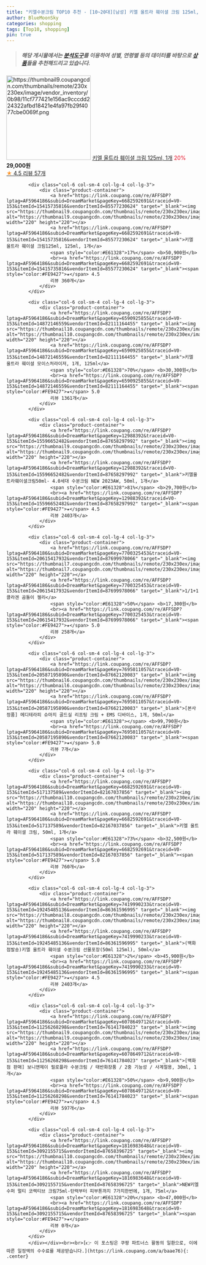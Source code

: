 ```yaml
---
title: "키엘수분크림 TOP10 추천 - [10~20대][남성] 키엘 울트라 훼이셜 크림 125ml, 1개"
author: BlueMoonSky
categories: shopping
tags: [Top10, shopping]
pin: true
---
```


> ##### 해당 게시물에서는 [**분석도구**](https://itemscout.io/)를 이용하여 **성별**, **연령별** 등의 데이터를 바탕으로 [**상품**](https://link.coupang.com/a/baae76)들을 추천해드리고 있습니다.
<div class="container"><div class="row">
            <div class="col-6 col-sm-4 col-lg-4 col-lg-3">
                <div class="product-container">
                    <a href="https://link.coupang.com/re/AFFSDP?lptag=AF5964186&subid=DreamMarket&pageKey=7404928291&traceid=V0-153&itemId=19174021710&vendorItemId=87658242164" target="_blank"><img src="https://thumbnail9.coupangcdn.com/thumbnails/remote/230x230ex/image/vendor_inventory/0b98/11cf777421e156ac9cccdd224322afbd18421e4fa97fb29f4077cbe0069f.png" alt="https://thumbnail9.coupangcdn.com/thumbnails/remote/230x230ex/image/vendor_inventory/0b98/11cf777421e156ac9cccdd224322afbd18421e4fa97fb29f4077cbe0069f.png" width="220" height="220"></a>
                    <a href="https://link.coupang.com/re/AFFSDP?lptag=AF5964186&subid=DreamMarket&pageKey=7404928291&traceid=V0-153&itemId=19174021710&vendorItemId=87658242164" target="_blank">키엘 울트라 훼이셜 크림 125ml, 1개</a>
                    <span style="color:#E61328">20%</span> <b>29,000원</b>
                    <br><a href="https://link.coupang.com/re/AFFSDP?lptag=AF5964186&subid=DreamMarket&pageKey=7404928291&traceid=V0-153&itemId=19174021710&vendorItemId=87658242164" target="_blank"><span style="color:#FE9427">★</span> 4.5
                    리뷰 57개</a>
                </div>
            </div>
            
            <div class="col-6 col-sm-4 col-lg-4 col-lg-3">
                <div class="product-container">
                    <a href="https://link.coupang.com/re/AFFSDP?lptag=AF5964186&subid=DreamMarket&pageKey=6682592691&traceid=V0-153&itemId=15415735816&vendorItemId=85577230624" target="_blank"><img src="https://thumbnail9.coupangcdn.com/thumbnails/remote/230x230ex/image/vendor_inventory/56cd/4b544a55cd1c3f2d46fd3cd6334681587fadb1ea033424258b1686fa8f88.jpg" alt="https://thumbnail9.coupangcdn.com/thumbnails/remote/230x230ex/image/vendor_inventory/56cd/4b544a55cd1c3f2d46fd3cd6334681587fadb1ea033424258b1686fa8f88.jpg" width="220" height="220"></a>
                    <a href="https://link.coupang.com/re/AFFSDP?lptag=AF5964186&subid=DreamMarket&pageKey=6682592691&traceid=V0-153&itemId=15415735816&vendorItemId=85577230624" target="_blank">키엘 울트라 훼이셜 크림125ml, 125ml, 1개</a>
                    <span style="color:#E61328">17%</span> <b>50,900원</b>
                    <br><a href="https://link.coupang.com/re/AFFSDP?lptag=AF5964186&subid=DreamMarket&pageKey=6682592691&traceid=V0-153&itemId=15415735816&vendorItemId=85577230624" target="_blank"><span style="color:#FE9427">★</span> 4.5
                    리뷰 360개</a>
                </div>
            </div>
            
            <div class="col-6 col-sm-4 col-lg-4 col-lg-3">
                <div class="product-container">
                    <a href="https://link.coupang.com/re/AFFSDP?lptag=AF5964186&subid=DreamMarket&pageKey=6590925855&traceid=V0-153&itemId=14872146559&vendorItemId=82111164455" target="_blank"><img src="https://thumbnail10.coupangcdn.com/thumbnails/remote/230x230ex/image/vendor_inventory/e83a/7387737fa753c323f4e68d95889380411607fc5a0e4abc4f53a07c8a7872.png" alt="https://thumbnail10.coupangcdn.com/thumbnails/remote/230x230ex/image/vendor_inventory/e83a/7387737fa753c323f4e68d95889380411607fc5a0e4abc4f53a07c8a7872.png" width="220" height="220"></a>
                    <a href="https://link.coupang.com/re/AFFSDP?lptag=AF5964186&subid=DreamMarket&pageKey=6590925855&traceid=V0-153&itemId=14872146559&vendorItemId=82111164455" target="_blank">키엘 울트라 훼이셜 모이스처라이저, 1개, 125ml</a>
                    <span style="color:#E61328">70%</span> <b>30,300원</b>
                    <br><a href="https://link.coupang.com/re/AFFSDP?lptag=AF5964186&subid=DreamMarket&pageKey=6590925855&traceid=V0-153&itemId=14872146559&vendorItemId=82111164455" target="_blank"><span style="color:#FE9427">★</span> 5.0
                    리뷰 1361개</a>
                </div>
            </div>
            
            <div class="col-6 col-sm-4 col-lg-4 col-lg-3">
                <div class="product-container">
                    <a href="https://link.coupang.com/re/AFFSDP?lptag=AF5964186&subid=DreamMarket&pageKey=12988392&traceid=V0-153&itemId=15596652482&vendorItemId=87658297992" target="_blank"><img src="https://thumbnail9.coupangcdn.com/thumbnails/remote/230x230ex/image/vendor_inventory/0b98/11cf777421e156ac9cccdd224322afbd18421e4fa97fb29f4077cbe0069f.png" alt="https://thumbnail9.coupangcdn.com/thumbnails/remote/230x230ex/image/vendor_inventory/0b98/11cf777421e156ac9cccdd224322afbd18421e4fa97fb29f4077cbe0069f.png" width="220" height="220"></a>
                    <a href="https://link.coupang.com/re/AFFSDP?lptag=AF5964186&subid=DreamMarket&pageKey=12988392&traceid=V0-153&itemId=15596652482&vendorItemId=87658297992" target="_blank">키엘울트라훼이셜크림50ml- 4.0세대 수분크림 NEW 2023AW, 50ml, 1개</a>
                    <span style="color:#E61328">81%</span> <b>29,700원</b>
                    <br><a href="https://link.coupang.com/re/AFFSDP?lptag=AF5964186&subid=DreamMarket&pageKey=12988392&traceid=V0-153&itemId=15596652482&vendorItemId=87658297992" target="_blank"><span style="color:#FE9427">★</span> 4.5
                    리뷰 2403개</a>
                </div>
            </div>
            
            <div class="col-6 col-sm-4 col-lg-4 col-lg-3">
                <div class="product-container">
                    <a href="https://link.coupang.com/re/AFFSDP?lptag=AF5964186&subid=DreamMarket&pageKey=7700325453&traceid=V0-153&itemId=20615417932&vendorItemId=87699978066" target="_blank"><img src="https://thumbnail7.coupangcdn.com/thumbnails/remote/230x230ex/image/vendor_inventory/adf3/76369225bbf027ca3ea8d3772504c70e249cc391679fb4046be149acd86a.png" alt="https://thumbnail7.coupangcdn.com/thumbnails/remote/230x230ex/image/vendor_inventory/adf3/76369225bbf027ca3ea8d3772504c70e249cc391679fb4046be149acd86a.png" width="220" height="220"></a>
                    <a href="https://link.coupang.com/re/AFFSDP?lptag=AF5964186&subid=DreamMarket&pageKey=7700325453&traceid=V0-153&itemId=20615417932&vendorItemId=87699978066" target="_blank">1/1+1 콜라겐 곰돌이 젤리</a>
                    <span style="color:#E61328">50%</span> <b>17,300원</b>
                    <br><a href="https://link.coupang.com/re/AFFSDP?lptag=AF5964186&subid=DreamMarket&pageKey=7700325453&traceid=V0-153&itemId=20615417932&vendorItemId=87699978066" target="_blank"><span style="color:#FE9427">★</span> 5.0
                    리뷰 258개</a>
                </div>
            </div>
            
            <div class="col-6 col-sm-4 col-lg-4 col-lg-3">
                <div class="product-container">
                    <a href="https://link.coupang.com/re/AFFSDP?lptag=AF5964186&subid=DreamMarket&pageKey=7695011057&traceid=V0-153&itemId=20587195890&vendorItemId=87662120083" target="_blank"><img src="https://thumbnail6.coupangcdn.com/thumbnails/remote/230x230ex/image/vendor_inventory/4c23/d32b2b3a25713abfcbe5f11962d92fc303e057915daf7bccd3ad50a0817c.png" alt="https://thumbnail6.coupangcdn.com/thumbnails/remote/230x230ex/image/vendor_inventory/4c23/d32b2b3a25713abfcbe5f11962d92fc303e057915daf7bccd3ad50a0817c.png" width="220" height="220"></a>
                    <a href="https://link.coupang.com/re/AFFSDP?lptag=AF5964186&subid=DreamMarket&pageKey=7695011057&traceid=V0-153&itemId=20587195890&vendorItemId=87662120083" target="_blank">[본사정품] 메디테라피 슈마지 골드실 리프팅 크림 + EMS 디바이스, 1개, 50ml</a>
                    <span style="color:#E61328"></span> <b>99,790원</b>
                    <br><a href="https://link.coupang.com/re/AFFSDP?lptag=AF5964186&subid=DreamMarket&pageKey=7695011057&traceid=V0-153&itemId=20587195890&vendorItemId=87662120083" target="_blank"><span style="color:#FE9427">★</span> 5.0
                    리뷰 7개</a>
                </div>
            </div>
            
            <div class="col-6 col-sm-4 col-lg-4 col-lg-3">
                <div class="product-container">
                    <a href="https://link.coupang.com/re/AFFSDP?lptag=AF5964186&subid=DreamMarket&pageKey=6682592691&traceid=V0-153&itemId=517137589&vendorItemId=82167037856" target="_blank"><img src="https://thumbnail10.coupangcdn.com/thumbnails/remote/230x230ex/image/vendor_inventory/7fa8/e5f5e4950227a16b0b51ccc059205caa368dca2b8b618f723ccc4679d785.png" alt="https://thumbnail10.coupangcdn.com/thumbnails/remote/230x230ex/image/vendor_inventory/7fa8/e5f5e4950227a16b0b51ccc059205caa368dca2b8b618f723ccc4679d785.png" width="220" height="220"></a>
                    <a href="https://link.coupang.com/re/AFFSDP?lptag=AF5964186&subid=DreamMarket&pageKey=6682592691&traceid=V0-153&itemId=517137589&vendorItemId=82167037856" target="_blank">키엘 울트라 훼이셜 크림, 50ml, 1개</a>
                    <span style="color:#E61328">73%</span> <b>32,500원</b>
                    <br><a href="https://link.coupang.com/re/AFFSDP?lptag=AF5964186&subid=DreamMarket&pageKey=6682592691&traceid=V0-153&itemId=517137589&vendorItemId=82167037856" target="_blank"><span style="color:#FE9427">★</span> 5.0
                    리뷰 760개</a>
                </div>
            </div>
            
            <div class="col-6 col-sm-4 col-lg-4 col-lg-3">
                <div class="product-container">
                    <a href="https://link.coupang.com/re/AFFSDP?lptag=AF5964186&subid=DreamMarket&pageKey=7419990233&traceid=V0-153&itemId=19245485136&vendorItemId=86361596995" target="_blank"><img src="https://thumbnail8.coupangcdn.com/thumbnails/remote/230x230ex/image/vendor_inventory/bf23/1d55489fb8244f9d26ecdfc25ae088cb3ad29c9d1701933f600b84fea048.jpg" alt="https://thumbnail8.coupangcdn.com/thumbnails/remote/230x230ex/image/vendor_inventory/bf23/1d55489fb8244f9d26ecdfc25ae088cb3ad29c9d1701933f600b84fea048.jpg" width="220" height="220"></a>
                    <a href="https://link.coupang.com/re/AFFSDP?lptag=AF5964186&subid=DreamMarket&pageKey=7419990233&traceid=V0-153&itemId=19245485136&vendorItemId=86361596995" target="_blank">(백화점발송)키엘 울트라 훼이셜 수분크림 선물포장(50ml 125ml), 50ml</a>
                    <span style="color:#E61328">2%</span> <b>45,900원</b>
                    <br><a href="https://link.coupang.com/re/AFFSDP?lptag=AF5964186&subid=DreamMarket&pageKey=7419990233&traceid=V0-153&itemId=19245485136&vendorItemId=86361596995" target="_blank"><span style="color:#FE9427">★</span> 4.5
                    리뷰 2403개</a>
                </div>
            </div>
            
            <div class="col-6 col-sm-4 col-lg-4 col-lg-3">
                <div class="product-container">
                    <a href="https://link.coupang.com/re/AFFSDP?lptag=AF5964186&subid=DreamMarket&pageKey=6078649712&traceid=V0-153&itemId=11256268298&vendorItemId=76141784023" target="_blank"><img src="https://thumbnail9.coupangcdn.com/thumbnails/remote/230x230ex/image/vendor_inventory/16bc/09f17d9caeb54ccac7a6e1d5612805de4c17a9b838f7b8edb49526c05c05.jpg" alt="https://thumbnail9.coupangcdn.com/thumbnails/remote/230x230ex/image/vendor_inventory/16bc/09f17d9caeb54ccac7a6e1d5612805de4c17a9b838f7b8edb49526c05c05.jpg" width="220" height="220"></a>
                    <a href="https://link.coupang.com/re/AFFSDP?lptag=AF5964186&subid=DreamMarket&pageKey=6078649712&traceid=V0-153&itemId=11256268298&vendorItemId=76141784023" target="_blank">[백화점 판매] 보니앤제이 필로플라 수분크림 / 태반화장품 / 2중 기능성 / 사계절용, 30ml, 1개</a>
                    <span style="color:#E61328">50%</span> <b>9,900원</b>
                    <br><a href="https://link.coupang.com/re/AFFSDP?lptag=AF5964186&subid=DreamMarket&pageKey=6078649712&traceid=V0-153&itemId=11256268298&vendorItemId=76141784023" target="_blank"><span style="color:#FE9427">★</span> 4.5
                    리뷰 597개</a>
                </div>
            </div>
            
            <div class="col-6 col-sm-4 col-lg-4 col-lg-3">
                <div class="product-container">
                    <a href="https://link.coupang.com/re/AFFSDP?lptag=AF5964186&subid=DreamMarket&pageKey=1816983648&traceid=V0-153&itemId=3092155715&vendorItemId=87658396725" target="_blank"><img src="https://thumbnail10.coupangcdn.com/thumbnails/remote/230x230ex/image/vendor_inventory/1813/2145fb11797fd1e96587ab33595025f855256e4cdc9ead774b4de31f6632.jpg" alt="https://thumbnail10.coupangcdn.com/thumbnails/remote/230x230ex/image/vendor_inventory/1813/2145fb11797fd1e96587ab33595025f855256e4cdc9ead774b4de31f6632.jpg" width="220" height="220"></a>
                    <a href="https://link.coupang.com/re/AFFSDP?lptag=AF5964186&subid=DreamMarket&pageKey=1816983648&traceid=V0-153&itemId=3092155715&vendorItemId=87658396725" target="_blank">NEW키엘 수퍼 멀티 코렉티브 크림75ml-탄력부터 피부톤까지 7가지한번에, 1개, 75ml</a>
                    <span style="color:#E61328">20%</span> <b>47,000원</b>
                    <br><a href="https://link.coupang.com/re/AFFSDP?lptag=AF5964186&subid=DreamMarket&pageKey=1816983648&traceid=V0-153&itemId=3092155715&vendorItemId=87658396725" target="_blank"><span style="color:#FE9427">★</span> 
                    리뷰 0개</a>
                </div>
            </div>
            </div></div><br><br>[👉 이 포스팅은 쿠팡 파트너스 활동의 일환으로, 이에 따른 일정액의 수수료를 제공받습니다.](https://link.coupang.com/a/baae76){: .center}